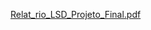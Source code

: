 [Relat_rio_LSD_Projeto_Final.pdf](https://github.com/user-attachments/files/17101196/Relat_rio_LSD_Projeto_Final.pdf)
